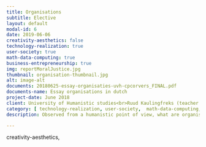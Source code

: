 ```yaml
---
title: Organisations
subtitle: Elective
layout: default
modal-id: 6
date: 2019-06-06
creativity-aesthetics: false
technology-realization: true
user-society: true
math-data-computing: true
business-entrepreneurship: true
img: reportMoralJustice.jpg
thumbnail: organisation-thumbnail.jpg
alt: image-alt
documents: 20180625-essay-organisaties-uvh-cpcorvers_FINAL.pdf
documents-name: Essay organisations in dutch
project-date: June 2018
client: University of Humanistic studies<br>Ruud Kaulingfreks (teacher elective)
category: [ technology-realization, user-society,  math-data-computing, business-entrepreneurship]
description: Observed from a humanistic point of view, what are organisations and how do they relate to society and individuals in a socio-political context?<br><br>During the elective Organizations 1 at the University of Humanistic studies in Utrecht I acquired knowledge of –amongst others– Deleuze's rhizome theory (Deleuze & Guattari, 2004), Du Gay's praise of bureaucracy (Du Gay, 2000) and Weick's sensemaking in organizations (Weick, 1995). In the final essay I deliberate on the origin of the market as a common ground, organisation as a mesosystem, the unnatural rational of tree-structures and the homo sapiens as part of the closed system –what Nature arguably is– with the need to restore its harmony.<br><br>Exploring the organisation as an artificial human constructs (Harari, 2017) from a humanistic point of view gave in-depth understanding of the local and global issues of the transformation paradigm and the structure and dynamics of a collaborating society (Brand & Rocchi, 2011).<h3>Conclusion</h3><p>As discussed during the lectures, I describe an organisation as the affairs which arise around an idea. The organisation is not the idea itself but only the combination of people, resources and methods which let the idea grow and flourish. From this description one can argue about the meaning of a specific organisation and find out if an organisations is own its original track, changing its purpose or in its last phase before liquidation.</p>

---
```

creativity-aesthetics,
